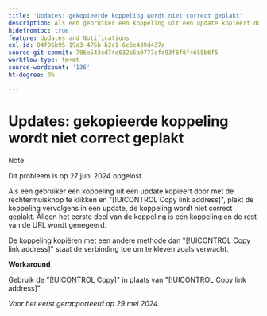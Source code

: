```yaml
---
title: 'Updates: gekopieerde koppeling wordt niet correct geplakt'
description: Als een gebruiker een koppeling uit een update kopieert door met de rechtermuisknop te klikken en het koppelingsadres kopiëren te selecteren, en de koppeling vervolgens in een update plakt, wordt de koppeling niet correct geplakt. Alleen het eerste deel van de koppeling is een koppeling en de rest van de URL wordt genegeerd.
hidefromtoc: true
feature: Updates and Notifications
exl-id: 04f96b95-19a3-476b-b2c1-6c6e439d437a
source-git-commit: 786a543cd74e632b5a0777cfd93f8f8f4655b6f5
workflow-type: tm+mt
source-wordcount: '136'
ht-degree: 0%

---
```


# Updates: gekopieerde koppeling wordt niet correct geplakt

>[!NOTE]
>
>Dit probleem is op 27 juni 2024 opgelost.

Als een gebruiker een koppeling uit een update kopieert door met de rechtermuisknop te klikken en &quot;[!UICONTROL Copy link address]&quot;, plakt de koppeling vervolgens in een update, de koppeling wordt niet correct geplakt. Alleen het eerste deel van de koppeling is een koppeling en de rest van de URL wordt genegeerd.

De koppeling kopiëren met een andere methode dan &quot;[!UICONTROL Copy link address]&quot; staat de verbinding toe om te kleven zoals verwacht.

**Workaround**

Gebruik de &quot;[!UICONTROL Copy]&quot; in plaats van &quot;[!UICONTROL Copy link address]&quot;.

_Voor het eerst gerapporteerd op 29 mei 2024._
